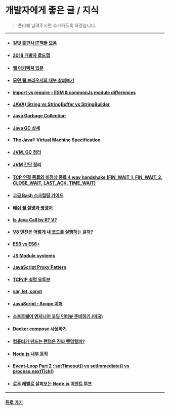 # 개발자에게 좋은 글 / 지식

> 풀리퀘 날려주시면 추가하도록 하겠습니다.

<hr/>

- #### [길벗 출판사 IT책들 모음](https://thebook.io/)

- #### [2018 개발자 로드맵](https://github.com/devJang/developer-roadmap)

- #### [웹 아키텍쳐 입문](https://rhostem.github.io/posts/2018-07-22-web-architecture-101/)

- #### [모던 웹 브라우저의 내부 살펴보기](https://medium.com/@euncho/%EB%AA%A8%EB%8D%98-%EC%9B%B9-%EB%B8%8C%EB%9D%BC%EC%9A%B0%EC%A0%80%EC%9D%98-%EB%82%B4%EB%B6%80-%EC%82%B4%ED%8E%B4%EB%B3%B4%EA%B8%B0-part-1-8650c5900974)

- #### [import vs require – ESM & commonJs module differences](http://voidcanvas.com/import-vs-require/)

- #### [JAVA) String vs StringBuffer vs StringBuilder](http://effectivesquid.tistory.com/entry/String-vs-StringBuffer-vs-StringBuilder)

- #### [Java Garbage Collection](https://d2.naver.com/helloworld/1329)

- #### [Java GC 상세](https://perfectacle.github.io/2019/05/07/jvm-gc-basic/)

- #### [The Java® Virtual Machine Specification](https://docs.oracle.com/javase/specs/jvms/se11/html/index.html)

- #### [JVM, GC 정리](https://yckwon2nd.blogspot.com/2014/04/garbage-collection.html?m=1)

- #### [JVM 간단 정리](http://asfirstalways.tistory.com/158)

- #### [TCP 연결 종료와 비정상 종료 4 way handshake (FIN_WAIT_1, FIN_WAIT_2, CLOSE_WAIT, LAST_ACK, TIME_WAIT)](http://hyeonstorage.tistory.com/287)

- #### [고급 Bash 스크립팅 가이드](https://wiki.kldp.org/HOWTO/html/Adv-Bash-Scr-HOWTO/)

- #### [배쉬 쉘 설명과 명령어](https://blog.gaerae.com/2015/01/bash-hello-world.html)

- #### [Is Java Call by R? V?](https://brunch.co.kr/@kd4/2)

- #### [V8 엔진은 어떻게 내 코드를 실행하는 걸까?](https://evan-moon.github.io/2019/06/28/v8-analysis/?fbclid=IwAR3mvHr93Mn3VoVWxwEizNO2_mHmp7IpD2tJat8eDf234wb4tBai9CVZir8)

- #### [ES5 vs ES6+](https://ui.toast.com/fe-guide/ko_ES5-TO-ES6)

- #### [JS Module systems](https://velog.io/@doondoony/JavaScript-Module-System)

- #### [JavaScript Proxy Pattern](https://velog.io/@doondoony/JavaScript-Proxy-101)

- #### [TCP/IP 설명 유투브](https://www.youtube.com/watch?v=Fh1GAi63CfA)

- #### [var, let, const](https://evan-moon.github.io/2019/06/18/javascript-let-const/)

- #### [JavaScript : Scope 이해](http://www.nextree.co.kr/p7363/)

- #### [소프트웨어 엔지니어 코딩 인터뷰 준비하기 (미국)](https://imasoftwareengineer.tistory.com/66)

- #### [Docker compose 사용하기](https://www.44bits.io/ko/post/almost-perfect-development-environment-with-docker-and-docker-compose)

- #### [컴퓨터가 만드는 랜덤은 진짜 랜덤할까?](https://evan-moon.github.io/2019/07/14/what-is-random/)

- #### [Node.js 내부 동작](https://sjh836.tistory.com/149)

- #### [Event-Loop Part 2 : setTimeout() vs setImmediate() vs process.nextTick()](https://medium.com/@rpf5573/nodejs-event-loop-part-2-settimeout-vs-setimmediate-vs-process-nexttick-70ba2a9f0895)

- #### [로우 레벨로 살펴보는 Node.js 이벤트 루프](https://evan-moon.github.io/2019/08/01/nodejs-event-loop-workflow)

- - -

#### [뒤로 가기](./../../..)
